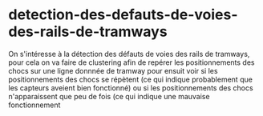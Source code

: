 # detection-des-defauts-de-voies-des-rails-de-tramways

On s'intéresse à la détection des défauts de voies des rails de tramways, pour cela on va faire de clustering afin de repérer les positionnements des chocs sur une ligne donnnée de tramway pour ensuit voir si les positionnements des chocs se répètent (ce qui indique probablement que les capteurs aveient bien fonctionné) ou si les positionnements des chocs n'apparaissent que peu de fois (ce qui indique une mauvaise fonctionnement
